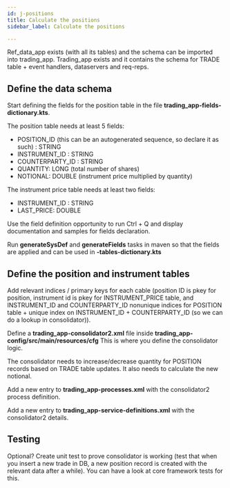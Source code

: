 ```yaml
---
id: j-positions
title: Calculate the positions
sidebar_label: Calculate the positions

---
```

Ref_data_app exists (with all its tables) and the schema can be imported into trading_app. Trading_app exists and it contains the schema for TRADE table + event handlers, dataservers and req-reps.

## Define the data schema

Start defining the fields for the position table in the file **trading_app-fields-dictionary.kts**.

The position table needs at least 5 fields:

* POSITION_ID (this can be an autogenerated sequence, so declare it as such) : STRING
* INSTRUMENT_ID : STRING
* COUNTERPARTY_ID : STRING
* QUANTITY: LONG (total number of shares)
* NOTIONAL: DOUBLE (instrument price multiplied by quantity)

The instrument price table needs at least two fields:

* INSTRUMENT_ID : STRING
* LAST_PRICE: DOUBLE

Use the field definition opportunity to run Ctrl + Q and display documentation and samples for fields declaration.

Run **generateSysDef** and **generateFields** tasks in maven so that the fields are applied and can be used in **-tables-dictionary.kts**

## Define the position and instrument tables

Add relevant indices / primary keys for each cable (position ID is pkey for position, instrument id is pkey for INSTRUMENT_PRICE table, and INSTRUMENT_ID and COUNTERPARTY_ID nonunique indices for POSITION table + unique index on INSTRUMENT_ID + COUNTERPARTY_ID (so we can do a lookup in consolidator)).

Define a **trading_app-consolidator2.xml** file inside **trading_app-config/src/main/resources/cfg** This is where you define the consolidator logic.

The consolidator needs to increase/decrease quantity for POSITION records based on TRADE table updates. It also needs to calculate the new notional.

Add a new entry to **trading_app-processes.xml** with the consolidator2 process definition.

Add a new entry to **trading_app-service-definitions.xml** with the consolidator2 details.

## Testing

Optional? Create unit test to prove consolidator is working (test that when you insert a new trade in DB, a new position record is created with the relevant data after a while). You can have a look at core framework tests for this.